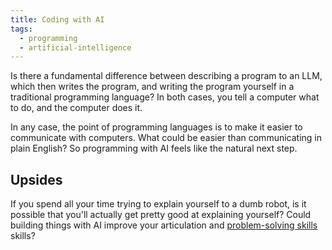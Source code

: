 ```yaml
---
title: Coding with AI
tags:
  - programming
  - artificial-intelligence
---
```


Is there a fundamental difference between describing a program to an LLM, which then writes the program, and writing the program yourself in a traditional programming language? In both cases, you tell a computer what to do, and the computer does it.

In any case, the point of programming languages is to make it easier to communicate with computers. What could be easier than communicating in plain English? So programming with AI feels like the natural next step.

## Upsides

If you spend all your time trying to explain yourself to a dumb robot, is it possible that you'll actually get pretty good at explaining yourself? Could building things with AI improve your articulation and [problem-solving skills](notes/how-to-solve-problems.md) skills?